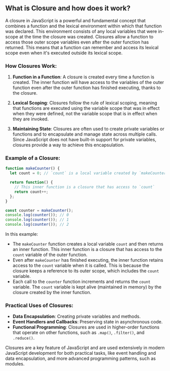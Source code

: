 ## What is Closure and how does it work?
A closure in JavaScript is a powerful and fundamental concept that combines a function and the lexical environment within which that function was declared. This environment consists of any local variables that were in-scope at the time the closure was created. Closures allow a function to access those outer scope variables even after the outer function has returned. This means that a function can remember and access its lexical scope even when it's executed outside its lexical scope.

### How Closures Work:

1.  **Function in a Function**: A closure is created every time a function is created. The inner function will have access to the variables of the outer function even after the outer function has finished executing, thanks to the closure.
    
2.  **Lexical Scoping**: Closures follow the rule of lexical scoping, meaning that functions are executed using the variable scope that was in effect when they were defined, not the variable scope that is in effect when they are invoked.
    
3.  **Maintaining State**: Closures are often used to create private variables or functions and to encapsulate and manage state across multiple calls. Since JavaScript does not have built-in support for private variables, closures provide a way to achieve this encapsulation.

### Example of a Closure:
```js
function makeCounter() {
  let count = 0; // `count` is a local variable created by `makeCounter`

  return function() {
    // This inner function is a closure that has access to `count`
    return count++;
  };
}

const counter = makeCounter();
console.log(counter()); // 0
console.log(counter()); // 1
console.log(counter()); // 2
```
In this example:

-   The `makeCounter` function creates a local variable `count` and then returns an inner function. This inner function is a closure that has access to the `count` variable of the outer function.
-   Even after `makeCounter` has finished executing, the inner function retains access to the `count` variable when it is called. This is because the closure keeps a reference to its outer scope, which includes the `count` variable.
-   Each call to the `counter` function increments and returns the `count` variable. The `count` variable is kept alive (maintained in memory) by the closure created by the inner function.

### Practical Uses of Closures:

-   **Data Encapsulation**: Creating private variables and methods.
-   **Event Handlers and Callbacks**: Preserving state in asynchronous code.
-   **Functional Programming**: Closures are used in higher-order functions that operate on other functions, such as `.map()`, `.filter()`, and `.reduce()`.

Closures are a key feature of JavaScript and are used extensively in modern JavaScript development for both practical tasks, like event handling and data encapsulation, and more advanced programming patterns, such as modules.